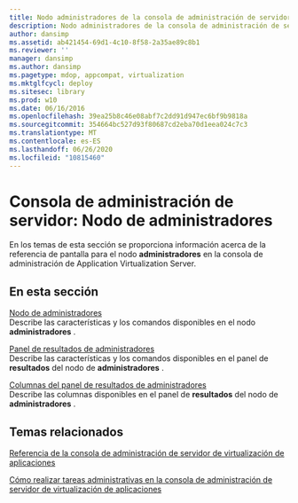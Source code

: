 ```yaml
---
title: Nodo administradores de la consola de administración de servidores
description: Nodo administradores de la consola de administración de servidores
author: dansimp
ms.assetid: ab421454-69d1-4c10-8f58-2a35ae89c8b1
ms.reviewer: ''
manager: dansimp
ms.author: dansimp
ms.pagetype: mdop, appcompat, virtualization
ms.mktglfcycl: deploy
ms.sitesec: library
ms.prod: w10
ms.date: 06/16/2016
ms.openlocfilehash: 39ea25b8c46e08abf7c2dd91d947ec6bf9b9818a
ms.sourcegitcommit: 354664bc527d93f80687cd2eba70d1eea024c7c3
ms.translationtype: MT
ms.contentlocale: es-ES
ms.lasthandoff: 06/26/2020
ms.locfileid: "10815460"
---
```

# Consola de administración de servidor: Nodo de administradores


En los temas de esta sección se proporciona información acerca de la referencia de pantalla para el nodo **administradores** en la consola de administración de Application Virtualization Server.

## En esta sección


<a href="" id="administrators-node"></a>[Nodo de administradores](administrators-node.md)  
Describe las características y los comandos disponibles en el nodo **administradores** .

<a href="" id="administrators-results-pane"></a>[Panel de resultados de administradores](administrators-results-pane.md)  
Describe las características y los comandos disponibles en el panel de **resultados** del nodo de **administradores** .

<a href="" id="administrators-results-pane-columns"></a>[Columnas del panel de resultados de administradores](administrators-results-pane-columns.md)  
Describe las columnas disponibles en el panel de **resultados** del nodo de **administradores** .

## Temas relacionados


[Referencia de la consola de administración de servidor de virtualización de aplicaciones](application-virtualization-server-management-console-reference.md)

[Cómo realizar tareas administrativas en la consola de administración de servidor de virtualización de aplicaciones](how-to-perform-administrative-tasks-in-the-application-virtualization-server-management-console.md)

 

 





